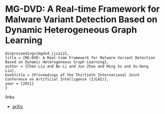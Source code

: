 # MG-DVD: A Real-time Framework for Malware Variant Detection Based on Dynamic Heterogeneous Graph Learning

```
@inproceedings{mgdvd_ijcai21,
title = {MG-DVD: A Real-time Framework for Malware Variant Detection Based on Dynamic Heterogeneous Graph Learning},
author = {Chen Liu and Bo Li and Jun Zhao and Ming Su and Xu-Dong Liu},
booktitle = {Proceedings of the Thirtieth International Joint Conference on Artificial Intelligence (IJCAI)},
year = {2021}
}
```

links
- [arXiv](https://arxiv.org/abs/2106.12288)
